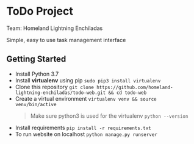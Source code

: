 # ToDo Project

Team: Homeland Lightning Enchiladas

Simple, easy to use task management interface

## Getting Started

* Install Python 3.7
* Install **virtualenv** using pip
  `sudo pip3 install virtualenv`
* Clone this repository
  `git clone https://github.com/homeland-lightning-enchiladas/todo-web.git && cd todo-web`
* Create a virtual environment
  `virtualenv venv && source venv/bin/active`
    >Make sure python3 is used for the virtualenv
    >`python --version`
* Install requirements
  `pip install -r requirements.txt`
* To run website on localhost
  `python manage.py runserver`
